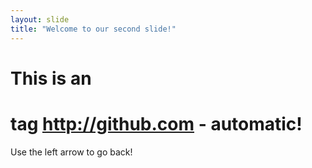 ```yaml
---
layout: slide
title: "Welcome to our second slide!"
---
```

# This is an <h1> tag http://github.com - automatic!
Use the left arrow to go back!
